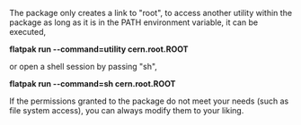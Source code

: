 The package only creates a link to "root", to access another utility within 
the package as long as it is in the PATH environment variable, it can be executed,

**flatpak run --command=utility cern.root.ROOT**

or open a shell session by passing "sh",

**flatpak run --command=sh cern.root.ROOT**

If the permissions granted to the package do not meet your needs (such as file system
access), you can always modify them to your liking.
